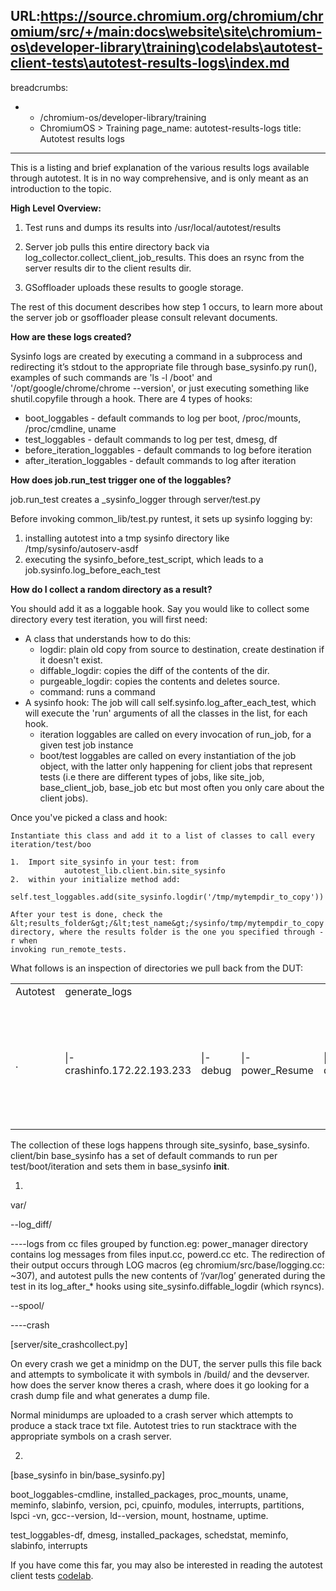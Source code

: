 URL:https://source.chromium.org/chromium/chromium/src/+/main:docs\website\site\chromium-os\developer-library\training\codelabs\autotest-client-tests\autotest-results-logs\index.md
---
breadcrumbs:
- - /chromium-os/developer-library/training
  - ChromiumOS > Training
page_name: autotest-results-logs
title: Autotest results logs
---

This is a listing and brief explanation of the various results logs available
through autotest. It is in no way comprehensive, and is only meant as an
introduction to the topic.

**High Level Overview:**

1. Test runs and dumps its results into /usr/local/autotest/results

2. Server job pulls this entire directory back via
log_collector.collect_client_job_results. This does an rsync from the server
results dir to the client results dir.

3. GSoffloader uploads these results to google storage.

The rest of this document describes how step 1 occurs, to learn more about the
server job or gsoffloader please consult relevant documents.

**How are these logs created?**

Sysinfo logs are created by executing a command in a subprocess and redirecting
it’s stdout to the appropriate file through base_sysinfo.py run(), examples of
such commands are 'ls -l /boot' and '/opt/google/chrome/chrome --version', or
just executing something like shutil.copyfile through a hook. There are 4 types
of hooks:

*   boot_loggables - default commands to log per boot, /proc/mounts,
            /proc/cmdline, uname
*   test_loggables - default commands to log per test, dmesg, df
*   before_iteration_loggables - default commands to log before
            iteration
*   after_iteration_loggables - default commands to log after iteration

**How does job.run_test trigger one of the loggables?**

job.run_test creates a _sysinfo_logger through server/test.py

Before invoking common_lib/test.py runtest, it sets up sysinfo logging by:

1.  installing autotest into a tmp sysinfo directory like
            /tmp/sysinfo/autoserv-asdf
2.  executing the sysinfo_before_test_script, which leads to a
            job.sysinfo.log_before_each_test

**How do I collect a random directory as a result?**

You should add it as a loggable hook. Say you would like to collect some
directory every test iteration, you will first need:

*   A class that understands how to do this:
    *   logdir: plain old copy from source to destination, create
                destination if it doesn't exist.
    *   diffable_logdir: copies the diff of the contents of the dir.
    *   purgeable_logdir: copies the contents and deletes source.
    *   command: runs a command
*   A sysinfo hook: The job will call self.sysinfo.log_after_each_test,
            which will execute the 'run' arguments of all the classes in the
            list, for each hook.
    *   iteration loggables are called on every invocation of run_job,
                for a given test job instance
    *   boot/test loggables are called on every instantiation of the job
                object, with the latter only happening for client jobs that
                represent tests (i.e there are different types of jobs, like
                site_job, base_client_job, base_job etc but most often you only
                care about the client jobs).

Once you've picked a class and hook:

    Instantiate this class and add it to a list of classes to call every
    iteration/test/boo

    1.  Import site_sysinfo in your test: from
                autotest_lib.client.bin.site_sysinfo
    2.  within your initialize method add:
                self.test_loggables.add(site_sysinfo.logdir('/tmp/mytempdir_to_copy'))

    After your test is done, check the
    &lt;results_folder&gt;/&lt;test_name&gt;/sysinfo/tmp/mytempdir_to_copy
    directory, where the results folder is the one you specified through -r when
    invoking run_remote_tests.

What follows is an inspection of directories we pull back from the DUT:

<table>
<tr>

<td>Autotest</td>

<td>generate_logs</td>

</tr>
<tr>

<td>.</td>
<td> |-crashinfo.172.22.193.233</td>
<td> |-debug</td>
<td> |-power_Resume</td>
<td> |---debug</td>
<td> |---profiling</td>
<td> |---results</td>
<td> |---sysinfo</td>
<td> |-----iteration.1</td>
<td> |-------var</td>
<td> |---------spool</td>
<td> |-----------crash</td>
<td> |-----var</td>
<td> |-------log_diff</td>
<td> |---------chrome</td>
<td> |-----------Crash Reports</td>
<td> |---------gct</td>
<td> |---------metrics</td>
<td> |---------power_manager</td>
<td> |---------recover_duts</td>
<td> |---------ui</td>
<td> |---------update_engine</td>
<td> |---------window_manager</td>
<td> |---------xorg</td>
<td> |-------spool</td>
<td> |---------crash</td>
<td> |-sysinfo</td>

<td>.</td>
<td> |-crashdumps</td>
<td> |---Crash Reports</td>
<td> |-network_profiles</td>
<td> |---var</td>
<td> |-----cache</td>
<td> |-------shill</td>
<td> |-policy_data</td>
<td> |---whitelist</td>
<td> |-system_level_logs</td>
<td> |---chrome</td>
<td> |-----Crash Reports</td>
<td> |---gct</td>
<td> |---metrics</td>
<td> |---power_manager</td>
<td> |---recover_duts</td>
<td> |---ui</td>
<td> |---update_engine</td>
<td> |---window_manager</td>
<td> |---xorg</td>
<td> |-user_level_logs</td>

</tr>
</table>

The collection of these logs happens through site_sysinfo, base_sysinfo.
client/bin base_sysinfo has a set of default commands to run per
test/boot/iteration and sets them in base_sysinfo __init__.

1.

var/

--log_diff/

----logs from cc files grouped by function.eg: power_manager directory contains
log messages from files input.cc, powerd.cc etc. The redirection of their output
occurs through LOG macros (eg chromium/src/base/logging.cc: ~307), and autotest
pulls the new contents of ‘/var/log’ generated during the test in its
log_after_\* hooks using site_sysinfo.diffable_logdir (which rsyncs).

--spool/

----crash

\[server/site_crashcollect.py\]

On every crash we get a minidmp on the DUT, the server pulls this file back and
attempts to symbolicate it with symbols in /build/ and the devserver. how does
the server know theres a crash, where does it go looking for a crash dump file
and what generates a dump file.

Normal minidumps are uploaded to a crash server which attempts to produce a
stack trace txt file. Autotest tries to run stacktrace with the appropriate
symbols on a crash server.

2.

\[base_sysinfo in bin/base_sysinfo.py\]

boot_loggables-cmdline, installed_packages, proc_mounts, uname, meminfo,
slabinfo, version, pci, cpuinfo, modules, interrupts, partitions, lspci -vn,
gcc--version, ld--version, mount, hostname, uptime.

test_loggables-df, dmesg, installed_packages, schedstat, meminfo, slabinfo,
interrupts

If you have come this far, you may also be interested in reading the autotest
client tests [codelab](../).
